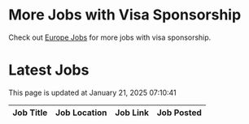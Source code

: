 # More Jobs with Visa Sponsorship

Check out [Europe Jobs](https://github.com/sureshparimi/europejobs#latest-jobs) for more jobs with visa sponsorship.

# Latest Jobs

This page is updated at January 21, 2025 07:10:41

| Job Title | Job Location | Job Link | Job Posted |
| --- | --- | --- | --- |
